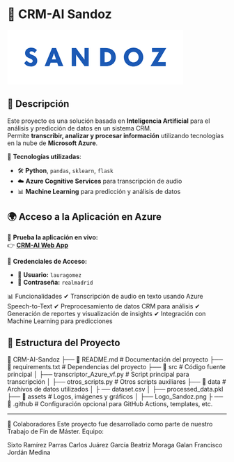 # 🏥 CRM-AI Sandoz

![Logo del Proyecto](assets/Logo_Sandoz.png)

## 🚀 Descripción
Este proyecto es una solución basada en **Inteligencia Artificial** para el análisis y predicción de datos en un sistema CRM.  
Permite **transcribir, analizar y procesar información** utilizando tecnologías en la nube de **Microsoft Azure**.

🔹 **Tecnologías utilizadas**:
- 🛠️ **Python**, `pandas`, `sklearn`, `flask`
- ☁️ **Azure Cognitive Services** para transcripción de audio
- 📊 **Machine Learning** para predicción y análisis de datos

## 🌍 Acceso a la Aplicación en Azure  

🚀 **Prueba la aplicación en vivo:**  
👉 [**CRM-AI Web App**](https://crmai-gqfacqdnf7hmdtav.westeurope-01.azurewebsites.net/)  

🔐 **Credenciales de Acceso:**  
- 👤 **Usuario:** `lauragomez`  
- 🔑 **Contraseña:** `realmadrid` 


📊 Funcionalidades
✔ Transcripción de audio en texto usando Azure Speech-to-Text
✔ Preprocesamiento de datos CRM para análisis
✔ Generación de reportes y visualización de insights
✔ Integración con Machine Learning para predicciones

## 📂 Estructura del Proyecto

📁 CRM-AI-Sandoz 
    ├── 📄 README.md # Documentación del proyecto 
    ├── 📄 requirements.txt # Dependencias del proyecto 
    ├── 📁 src # Código fuente principal │ 
        ├── transcriptor_Azure_vf.py # Script principal para transcripción │ 
        ├── otros_scripts.py # Otros scripts auxiliares 
    ├── 📁 data # Archivos de datos utilizados │ ├
        ── dataset.csv │ 
        ├── processed_data.pkl 
    ├── 📁 assets # Logos, imágenes y gráficos │ 
        ├── Logo_Sandoz.png ├
    ── 📁 .github # Configuración opcional para GitHub Actions, templates, etc.

---

👥 Colaboradores
Este proyecto fue desarrollado como parte de nuestro Trabajo de Fin de Máster.
Equipo:

Sixto Ramírez Parras
Carlos Juárez García
Beatriz	Moraga Galan
Francisco Jordán Medina



